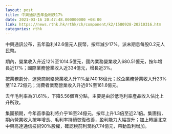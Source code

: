 ```yaml
---
layout: post
title: 中興通訊去年盈利跌17%
date: 2021-03-16 20:47:48.000000000 +08:00
link: https://news.rthk.hk/rthk/ch/component/k2/1580928-20210316.htm
categories: rthk
---
```


中興通訊公布，去年盈利42.6億元人民幣，按年減少17%，派末期息每股0.2元人民幣。

期內，營業收入升近12%至1014.5億元，國內業務營業收入680.51億元，按年增長近17%；國際業務營業收入近334億元，增長近3%。

按業務劃分，運營商網絡營業收入升11%至740.18億元；政企業務營業收入升23%至112.72億元；消費者業務營業收入升近8%至161.6億元。

去年毛利率為31.61%，下降5.56個百分點，主要是由於低毛利率產品收入佔比上升所致。

集團預期，今年首季盈利將介乎18至24億元，按年上升1.3倍至近2.1倍。集團指，期內營業收入按年增長、毛利率持續恢復改善，盈利能力大幅提升；加上轉讓北京中興高達通信技術90%股權，確認稅前利潤約7.74億元，帶動盈利增加。
